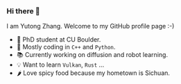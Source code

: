 ### Hi there 👋

<!--
**TonyZYT2000/TonyZYT2000** is a ✨ _special_ ✨ repository because its `README.md` (this file) appears on your GitHub profile.

Here are some ideas to get you started:

- 🔭 I’m currently working on ...
- 🌱 I’m currently learning ...
- 👯 I’m looking to collaborate on ...
- 🤔 I’m looking for help with ...
- 💬 Ask me about ...
- 📫 How to reach me: ...
- 😄 Pronouns: ...
- ⚡ Fun fact: ...
-->

I am Yutong Zhang. Welcome to my GitHub profile page :-)

- 🏫 PhD student at CU Boulder.
- 💾 Mostly coding in `C++` and `Python`.
- 📚 Currently working on diffusion and robot learning.
- 💡 Want to learn `Vulkan`, `Rust` ...
- 🌶️ Love spicy food because my hometown is Sichuan.
